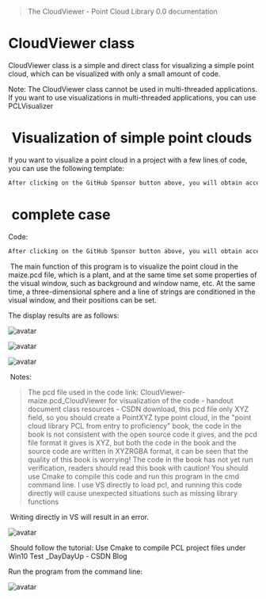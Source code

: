 >  The CloudViewer - Point Cloud Library 0.0 documentation 

#  CloudViewer class 

 CloudViewer class is a simple and direct class for visualizing a simple point cloud, which can be visualized with only a small amount of code. 

 Note: The CloudViewer class cannot be used in multi-threaded applications. If you want to use visualizations in multi-threaded applications, you can use PCLVisualizer  

#   Visualization of simple point clouds 

 If you want to visualize a point cloud in a project with a few lines of code, you can use the following template: 

  ```python  
After clicking on the GitHub Sponsor button above, you will obtain access permissions to my private code repository ( https://github.com/slowlon/my_code_bar ) to view this blog code. By searching the code number of this blog, you can find the code you need, code number is: 2024020309573780063
  ```  
#   complete case 

 Code: 

  ```python  
After clicking on the GitHub Sponsor button above, you will obtain access permissions to my private code repository ( https://github.com/slowlon/my_code_bar ) to view this blog code. By searching the code number of this blog, you can find the code you need, code number is: 2024020309573780063
  ```  
  The main function of this program is to visualize the point cloud in the maize.pcd file, which is a plant, and at the same time set some properties of the visual window, such as background and window name, etc. At the same time, a three-dimensional sphere and a line of strings are conditioned in the visual window, and their positions can be set. 

 The display results are as follows: 

 ![avatar]( 20210527200548709.png) 

 ![avatar]( 20210527200606283.png) 

 ![avatar]( 20210527200650279.png) 

  Notes: 

>  The pcd file used in the code link: CloudViewer-maize.pcd_CloudViewer for visualization of the code - handout document class resources - CSDN download, this pcd file only XYZ field, so you should create a PointXYZ type point cloud, in the "point cloud library PCL from entry to proficiency" book, the code in the book is not consistent with the open source code it gives, and the pcd file format it gives is XYZ, but both the code in the book and the source code are written in XYZRGBA format, it can be seen that the quality of this book is worrying! The code in the book has not yet run verification, readers should read this book with caution! You should use Cmake to compile this code and run this program in the cmd command line. I use VS directly to load pcl, and running this code directly will cause unexpected situations such as missing library functions 

  Writing directly in VS will result in an error. 

 ![avatar]( 20210527202413591.png) 

  Should follow the tutorial: Use Cmake to compile PCL project files under Win10 Test _DayDayUp - CSDN Blog 

 Run the program from the command line: 

 ![avatar]( 2021052720255014.png) 

